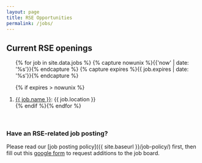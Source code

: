 ```yaml
---
layout: page
title: RSE Opportunities
permalink: /jobs/
---
```


## Current RSE openings

<ol>{% for job in site.data.jobs %}
{% capture nowunix %}{{'now' | date: '%s'}}{% endcapture %}
{% capture expires %}{{ job.expires | date: '%s'}}{% endcapture %}

{% if expires > nowunix %}
   <li><a href="{{ job.url }}" target="_blank">{{ job.name }}</a>: {{ job.location }}</li>
{% endif %}{% endfor %}</ol>

<br>

### Have an RSE-related job posting?  
Please read our [job posting policy]({{ site.baseurl }}/job-policy/) first, then fill out this [google form](https://docs.google.com/forms/d/e/1FAIpQLSfYK64R1c0rj-ERldGLxuqedLIbsYPZXj9uBplDRYNmnND10Q/viewform?usp=sf_link) to request additions to the job board.
